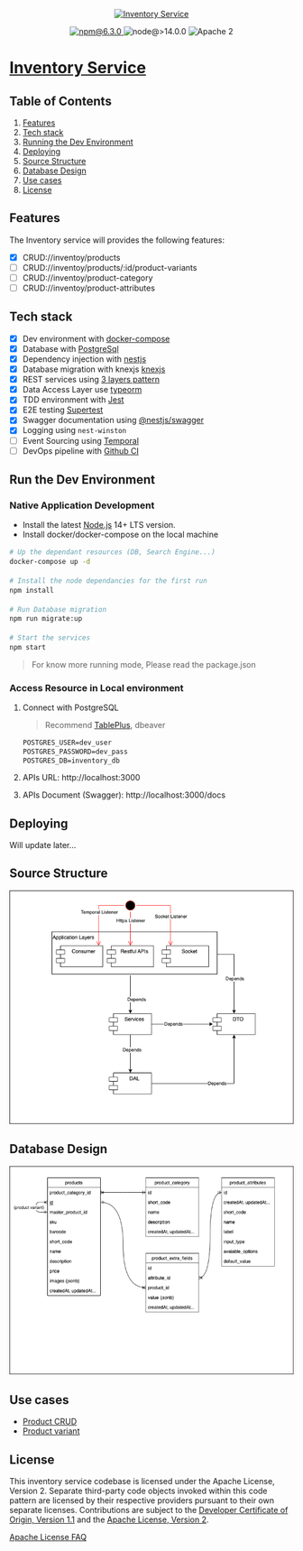<p align="center">
    <a href="#">
        <img src="https://i0.wp.com/zenatta.com/wp-content/uploads/2020/08/inventory-256.png?fit=300%2C300&ssl=1" height="100" alt="Inventory Service">
    </a>
</p>

<p align="center">
    <a href="#">
        <img src="https://img.shields.io/badge/npm-v6.3.0-blue" alt="npm@6.3.0">
    </a>
    <img src="https://img.shields.io/badge/node-%3E%3D%2014.0.0-brightgreen" alt="node@>14.0.0">
    <img src="https://img.shields.io/badge/license-Apache2-blue.svg?style=flat" alt="Apache 2">
</p>

# [Inventory Service](https://www.linkedin.com/in/tuando831/)

## Table of Contents
1. [Features](#features)
2. [Tech stack](#tech-stack)
3. [Running the Dev Environment](#run-the-dev-environment)
4. [Deploying](#deploying)
5. [Source Structure](#source-structure)
6. [Database Design](#database-design)
7. [Use cases](#use-cases)
8. [License](#license)

## Features

The Inventory service will provides the following features:
- [x] CRUD://inventoy/products
- [ ] CRUD://inventoy/products/:id/product-variants
- [ ] CRUD://inventoy/product-category
- [ ] CRUD://inventoy/product-attributes

## Tech stack 

- [x] Dev environment with [docker-compose](https://www.docker.com/)
- [x] Database with [PostgreSql](postgresql.org)
- [x] Dependency injection with [nestjs](https://nestjs.com/)
- [x] Database migration with knexjs [knexjs](https://jestjs.io/)
- [x] REST services using [3 layers pattern](https://www.ecanarys.com/Blogs/ArticleID/76/3-Layered-Architecture)
- [x] Data Access Layer use [typeorm](https://typeorm.io/)
- [x] TDD environment with [Jest](https://jestjs.io/)
- [x] E2E testing [Supertest](https://www.npmjs.com/package/supertest)
- [x] Swagger documentation using [@nestjs/swagger](https://www.npmjs.com/package/@nestjs/swagger)
- [x] Logging using `nest-winston`
- [ ] Event Sourcing using [Temporal](https://temporal.io/)
- [ ] DevOps pipeline with [Github CI](https://docs.github.com/en/actions/automating-builds-and-tests/building-and-testing-nodejs)

## Run the Dev Environment

### Native Application Development

- Install the latest [Node.js](https://nodejs.org/en/download/) 14+ LTS version.
- Install docker/docker-compose on the local machine

```bash
# Up the dependant resources (DB, Search Engine...)
docker-compose up -d

# Install the node dependancies for the first run
npm install

# Run Database migration
npm run migrate:up

# Start the services
npm start
```

> For know more running mode, Please read the package.json

### Access Resource in Local environment

1. Connect with PostgreSQL

    > Recommend [TablePlus](https://tableplus.com/), dbeaver

    ```
    POSTGRES_USER=dev_user
    POSTGRES_PASSWORD=dev_pass
    POSTGRES_DB=inventory_db
    ```

2. APIs URL: http://localhost:3000

3. APIs Document (Swagger): http://localhost:3000/docs

## Deploying

Will update later...

## Source Structure
![Source Structure](docs/structure.drawio.png "Title")

## Database Design
![Database diagram](docs/database.drawio.png "Title")

## Use cases
- [Product CRUD](docs/product-crud.md)
- [Product variant](docs/product-variant.md)

## License

This inventory service codebase is licensed under the Apache License, Version 2. Separate third-party code objects invoked within this code pattern are licensed by their respective providers pursuant to their own separate licenses. Contributions are subject to the [Developer Certificate of Origin, Version 1.1](https://developercertificate.org/) and the [Apache License, Version 2](https://www.apache.org/licenses/LICENSE-2.0.txt).

[Apache License FAQ](https://www.apache.org/foundation/license-faq.html#WhatDoesItMEAN)
